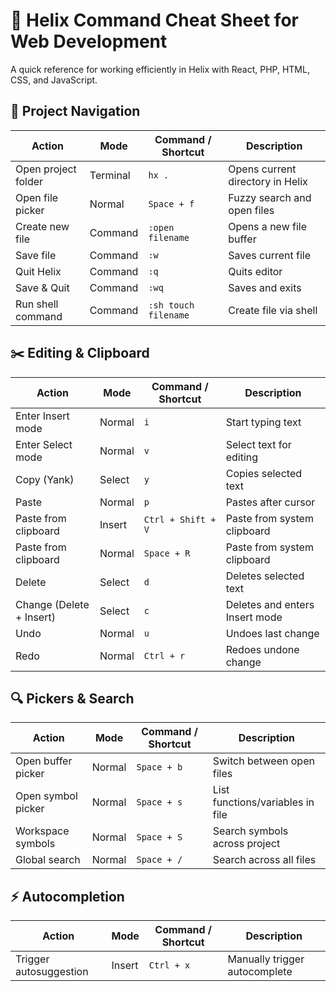 # 🧠 Helix Command Cheat Sheet for Web Development

A quick reference for working efficiently in Helix with React, PHP, HTML, CSS, and JavaScript.

## 🚀 Project Navigation

| Action                   | Mode     | Command / Shortcut        | Description |
|--------------------------|----------|----------------------------|-------------|
| Open project folder      | Terminal | `hx .`                     | Opens current directory in Helix |
| Open file picker         | Normal   | `Space + f`                | Fuzzy search and open files |
| Create new file          | Command  | `:open filename`           | Opens a new file buffer |
| Save file                | Command  | `:w`                       | Saves current file |
| Quit Helix               | Command  | `:q`                       | Quits editor |
| Save & Quit              | Command  | `:wq`                      | Saves and exits |
| Run shell command        | Command  | `:sh touch filename`       | Create file via shell |

## ✂️ Editing & Clipboard

| Action                   | Mode     | Command / Shortcut        | Description |
|--------------------------|----------|----------------------------|-------------|
| Enter Insert mode        | Normal   | `i`                        | Start typing text |
| Enter Select mode        | Normal   | `v`                        | Select text for editing |
| Copy (Yank)              | Select   | `y`                        | Copies selected text |
| Paste                    | Normal   | `p`                        | Pastes after cursor |
| Paste from clipboard     | Insert   | `Ctrl + Shift + V`         | Paste from system clipboard |
| Paste from clipboard     | Normal   | `Space + R`                | Paste from system clipboard |
| Delete                   | Select   | `d`                        | Deletes selected text |
| Change (Delete + Insert) | Select   | `c`                        | Deletes and enters Insert mode |
| Undo                     | Normal   | `u`                        | Undoes last change |
| Redo                     | Normal   | `Ctrl + r`                 | Redoes undone change |

## 🔍 Pickers & Search

| Action                   | Mode     | Command / Shortcut        | Description |
|--------------------------|----------|----------------------------|-------------|
| Open buffer picker       | Normal   | `Space + b`                | Switch between open files |
| Open symbol picker       | Normal   | `Space + s`                | List functions/variables in file |
| Workspace symbols        | Normal   | `Space + S`                | Search symbols across project |
| Global search            | Normal   | `Space + /`                | Search across all files |

## ⚡ Autocompletion

| Action                   | Mode     | Command / Shortcut        | Description |
|--------------------------|----------|----------------------------|-------------|
| Trigger autosuggestion   | Insert   | `Ctrl + x`                 | Manually trigger autocomplete |added